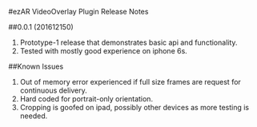 #ezAR VideoOverlay Plugin Release Notes

##0.0.1 (201612150)
1. Prototype-1 release that demonstrates basic api and functionality.
2. Tested with mostly good experience on iphone 6s. 

##Known Issues
1. Out of memory error experienced if full size frames are request for continuous delivery.
2. Hard coded for portrait-only orientation.
3. Cropping is goofed on ipad, possibly other devices as more testing is needed.
